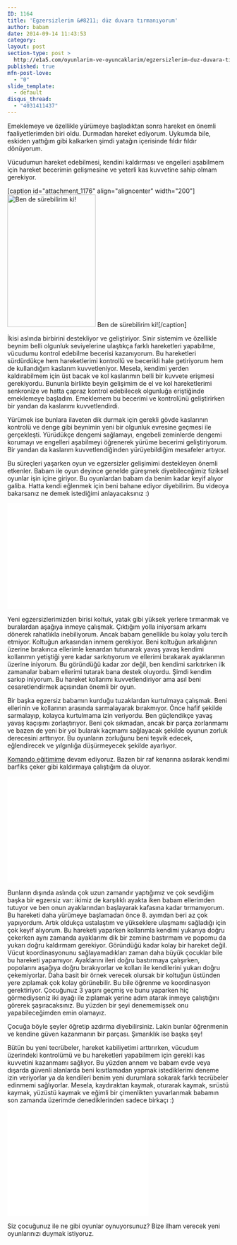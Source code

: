 ```yaml
---
ID: 1164
title: 'Egzersizlerim &#8211; düz duvara tırmanıyorum'
author: babam
date: 2014-09-14 11:43:53
category:
layout: post
section-type: post >
  http://e1a5.com/oyunlarim-ve-oyuncaklarim/egzersizlerim-duz-duvara-tirmaniyorum/
published: true
mfn-post-love:
  - "0"
slide_template:
  - default
disqus_thread:
  - "4031411437"
---
```

Emeklemeye ve özellikle yürümeye başladıktan sonra hareket en önemli faaliyetlerimden biri oldu. Durmadan hareket ediyorum. Uykumda bile, eskiden yattığım gibi kalkarken şimdi yatağın içerisinde fıldır fıldır dönüyorum.

Vücudumun hareket edebilmesi, kendini kaldırması ve engelleri aşabilmem için hareket becerimin gelişmesine ve yeterli kas kuvvetine sahip olmam gerekiyor.

[caption id="attachment_1176" align="aligncenter" width="200"]<a href="http://e1a5.com/wp-content/uploads/2014/09/kisa_pantolon.jpg"><img class="wp-image-1176 size-medium" src="http://e1a5.com/wp-content/uploads/2014/09/kisa_pantolon-200x300.jpg" alt="Ben de sürebilirim ki!" width="200" height="300" /></a> Ben de sürebilirim ki![/caption]

İkisi aslında birbirini destekliyor ve geliştiriyor. Sinir sistemim ve özellikle beynim belli olgunluk seviyelerine ulaştıkça farklı hareketleri yapabilme, vücudumu kontrol edebilme becerisi kazanıyorum. Bu hareketleri sürdürdükçe hem hareketlerimi kontrollü ve becerikli hale getiriyorum hem de kullandığım kaslarım kuvvetleniyor. Mesela, kendimi yerden kaldırabilmem için üst bacak ve kol kaslarımın belli bir kuvvete erişmesi gerekiyordu. Bununla birlikte beyin gelişimim de el ve kol hareketlerimi senkronize ve hatta çapraz kontrol edebilecek olgunluğa eriştiğinde emeklemeye başladım. Emeklemem bu becerimi ve kontrolünü geliştirirken bir yandan da kaslarımı kuvvetlendirdi.

Yürümek ise bunlara ilaveten dik durmak için gerekli gövde kaslarının kontrolü ve denge gibi beynimin yeni bir olgunluk evresine geçmesi ile gerçekleşti. Yürüdükçe dengemi sağlamayı, engebeli zeminlerde dengemi korumayı ve engelleri aşabilmeyi öğrenerek yürüme becerimi geliştiriyorum. Bir yandan da kaslarım kuvvetlendiğinden yürüyebildiğim mesafeler artıyor.

Bu süreçleri yaşarken oyun ve egzersizler gelişimimi destekleyen önemli etkenler. Babam ile oyun deyince genelde güreşmek diyebileceğimiz fiziksel oyunlar işin içine giriyor. Bu oyunlardan babam da benim kadar keyif alıyor galiba. Hatta kendi eğlenmek için beni bahane ediyor diyebilirim. Bu videoya bakarsanız ne demek istediğimi anlayacaksınız :)

<iframe src="//www.youtube.com/embed/L49e-_mieZ4" width="320" height="240" frameborder="0" allowfullscreen="allowfullscreen"></iframe>

Yeni egzersizlerimizden birisi koltuk, yatak gibi yüksek yerlere tırmanmak ve buralardan aşağıya inmeye çalışmak. Çıktığım yolla iniyorsam arkamı dönerek rahatlıkla inebiliyorum. Ancak babam genellikle bu kolay yolu tercih etmiyor. Koltuğun arkasından inmem gerekiyor. Beni koltuğun arkalığının üzerine bırakınca ellerimle kenardan tutunarak yavaş yavaş kendimi kollarımın yetiştiği yere kadar sarkıtıyorum ve ellerimi bırakarak ayaklarımın üzerine iniyorum. Bu göründüğü kadar zor değil, ben kendimi sarkıtırken ilk zamanalar babam ellerimi tutarak bana destek oluyordu. Şimdi kendim sarkıp iniyorum. Bu hareket kollarımı kuvvetlendiriyor ama asıl beni cesaretlendirmek açısından önemli bir oyun.

Bir başka egzersiz babamın kurduğu tuzaklardan kurtulmaya çalışmak. Beni ellerinin ve kollarının arasında sarmalayarak bırakmıyor. Önce hafif şekilde sarmalayıp, kolayca kurtulmama izin veriyordu. Ben güçlendikçe yavaş yavaş kaçışımı zorlaştırıyor. Beni çok sıkmadan, ancak bir parça zorlanmamı ve bazen de yeni bir yol bularak kaçmamı sağlayacak şekilde oyunun zorluk derecesini arttırıyor. Bu oyunların zorluğunu beni teşvik edecek, eğlendirecek ve yılgınlığa düşürmeyecek şekilde ayarlıyor.

<a title="8 aylık oldum" href="http://e1a5.com/0-yas/8-aylik-oldum/" target="_blank">Komando eğitimime</a> devam ediyoruz. Bazen bir raf kenarına asılarak kendimi barfiks çeker gibi kaldırmaya çalıştığım da oluyor.

<iframe src="//www.youtube.com/embed/j6k7nq0QbQ4" width="320" height="240" frameborder="0" allowfullscreen="allowfullscreen"></iframe>

Bunların dışında aslında çok uzun zamandır yaptığımız ve çok sevdiğim başka bir egzersiz var: ikimiz de karşılıklı ayakta iken babam ellerimden tutuyor ve ben onun ayaklarından başlayarak kafasına kadar tırmanıyorum. Bu hareketi daha yürümeye başlamadan önce 8. ayımdan beri az çok yapıyordum. Artık oldukça ustalaştım ve yükseklere ulaşmamı sağladığı için çok keyif alıyorum. Bu hareketi yaparken kollarımla kendimi yukarıya doğru çekerken aynı zamanda ayaklarımı dik bir zemine bastırmam ve popomu da yukarı doğru kaldırmam gerekiyor. Göründüğü kadar kolay bir hareket değil. Vücut koordinasyonunu sağlayamadıkları zaman daha büyük çocuklar bile bu hareketi yapamıyor. Ayaklarını ileri doğru bastırmaya çalışırken, popolarını aşağıya doğru bırakıyorlar ve kolları ile kendilerini yukarı doğru çekemiyorlar. Daha basit bir örnek verecek olursak bir koltuğun üstünden yere zıplamak çok kolay görünebilir. Bu bile öğrenme ve koordinasyon gerektiriyor. Çocuğunuz 3 yaşını geçmiş ve bunu yaparken hiç görmediyseniz iki ayağı ile zıplamak yerine adım atarak inmeye çalıştığını görerek şaşıracaksınız. Bu yüzden bir şeyi denememişsek onu yapabileceğimden emin olamayız.

Çocuğa böyle şeyler öğretip azdırma diyebilirsiniz. Lakin bunlar öğrenmenin ve kendine güven kazanmanın bir parçası. Şımarıklık ise başka şey!

Bütün bu yeni tecrübeler, hareket kabiliyetimi arttırırken, vücudum üzerindeki kontrolümü ve bu hareketleri yapabilmem için gerekli kas kuvvetini kazanmamı sağlıyor. Bu yüzden annem ve babam evde veya dışarda güvenli alanlarda beni kısıtlamadan yapmak istediklerimi deneme izin veriyorlar ya da kendileri benim yeni durumlara sokarak farklı tecrübeler edinmemi sağlıyorlar. Mesela, kaydıraktan kaymak, oturarak kaymak, sırüstü kaymak, yüzüstü kaymak ve eğimli bir çimenlikten yuvarlanmak babamın son zamanda üzerimde denediklerinden sadece birkaçı :)

<iframe src="//www.youtube.com/embed/K1zvaHnH-JI" width="320" height="240" frameborder="0" allowfullscreen="allowfullscreen"></iframe>

Siz çocuğunuz ile ne gibi oyunlar oynuyorsunuz? Bize ilham verecek yeni oyunlarınızı duymak istiyoruz.

&nbsp;

